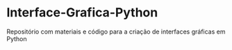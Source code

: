 # Interface-Grafica-Python
Repositório com materiais e código para a criação de interfaces gráficas em Python
